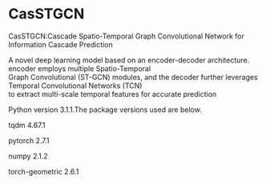 CasSTGCN
==== 
CasSTGCN:Cascade Spatio-Temporal Graph Convolutional Network for Information Cascade Prediction  

A novel deep learning model based on an encoder-decoder architecture. encoder employs multiple Spatio-Temporal  
Graph Convolutional (ST-GCN) modules, and the decoder further leverages Temporal Convolutional Networks (TCN)  
to extract multi-scale temporal features for accurate prediction  

Python version 3.1.1.The package versions used are below.  

tqdm 4.67.1  

pytorch 2.7.1

numpy 2.1.2

torch-geometric 2.6.1
